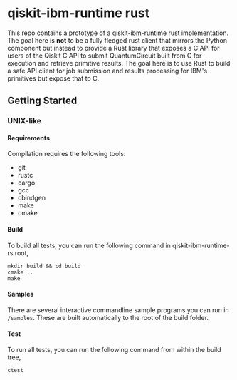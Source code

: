 # qiskit-ibm-runtime rust

This repo contains a prototype of a qiskit-ibm-runtime rust implementation.
The goal here is **not** to be a fully fledged rust client that mirrors the
Python component but instead to provide a Rust library that exposes a C API
for users of the Qiskit C API to submit QuantumCircuit built from C for
execution and retrieve primitive results. The goal here is to use Rust to build
a safe API client for job submission and results processing for IBM's primitives
but expose that to C.

## Getting Started

### UNIX-like

#### Requirements

Compilation requires the following tools:
* git
* rustc
* cargo
* gcc
* cbindgen
* make
* cmake

#### Build

To build all tests, you can run the following command in qiskit-ibm-runtime-rs root,
```
mkdir build && cd build
cmake ..
make
```

#### Samples

There are several interactive commandline sample programs you can run in `/samples`.
These are built automatically to the root of the build folder.

#### Test

To run all tests, you can run the following command from within the build tree,
```
ctest
```